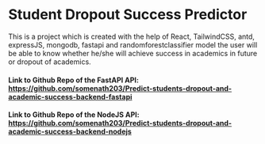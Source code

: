 # Student Dropout Success Predictor

This is a project which is created with the help of React, TailwindCSS, antd, expressJS, mongodb, fastapi and randomforestclassifier model the user will be able to know whether he/she will achieve success in academics in future or dropout of academics.
<br>

#### Link to Github Repo of the FastAPI API: https://github.com/somenath203/Predict-students-dropout-and-academic-success-backend-fastapi

#### Link to Github Repo of the NodeJS API: https://github.com/somenath203/Predict-students-dropout-and-academic-success-backend-nodejs

